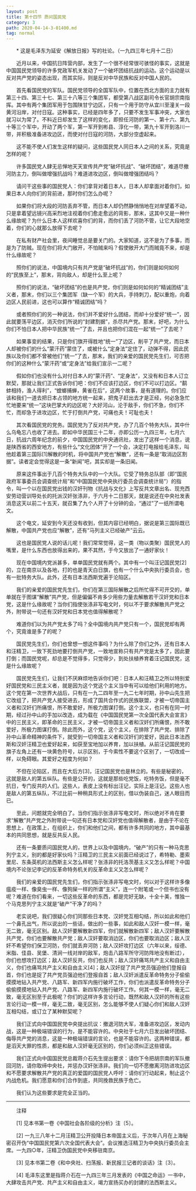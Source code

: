```yaml
---
layout: post
title: 第十四节 质问国民党
category: 3
path: 2020-04-14-3-01400.md
tag: normal
---
```


　　* 这是毛泽东为延安《解放日报》写的社论。（一九四三年七月十二日）


　　近月以来，中国抗日阵营内部，发生了一个很不经常很可骇怪的事实，这就是中国国民党领导的许多党政军机关发动了一个破坏团结抗战的运动。这个运动是以反对共产党的姿态出现，而其实际，则是反对中华民族和反对中国人民的。

　　首先看国民党的军队。国民党领导的全国军队中，位置在西北方面的主力就有第三十四、第三十七、第三十八等三个集团军，都受第八战区副司令长官胡宗南指挥。其中有两个集团军用于包围陕甘宁边区，只有一个用于防守从宜川至潼关一段黄河沿岸，对付日寇。这种事实，已经是四年多了，只要不发生军事冲突，大家也就习以为常了。不料近日却发生了这样的变化，即担任河防的第一、第十六、第九十等三个军中，开动了两个军，第一军开到彬县、淳化一带，第九十军开到洛川一带，并积极准备进攻边区，而使对付日寇的河防，大部分空虚起来。

　　这不能不使人们发生这样的疑问，这些国民党人同日本人之间的关系，究竟是怎样的呢？

　　许多国民党人肆无忌惮地天天宣传共产党“破坏抗战”、“破坏团结”，难道尽撤河防主力，倒叫做增强抗战吗？难道进攻边区，倒叫做增强团结吗？

　　请问干这些事的国民党人：你们拿背对着日本人，日本人却拿面对着你们，如果日本人向你们的背前进，那时你们怎么办呢？

　　如果你们将大段的河防丢弃不管，而日本人却仍然静悄悄地在对岸望着不动，只是拿着望远镜兴高采烈地注视着你们愈走愈远的背影，那末，这其中又是一种什么缘故呢？为什么日本人这样欢喜你们的背，而你们丢了河防不管，让它大段地空着，你们的心就那么放得下去呢？

　　在私有财产社会里，夜间睡觉总是要关门的。大家知道，这不是为了多事，而是为了防贼。现在你们将大门敞开，不怕贼来吗？假使敞开大门而贼竟不来，却是什么缘故呢？

　　照你们的说法，中国境内只有共产党是“破坏抗战”的，你们则是如何如何的“民族至上”，那末，背向敌人，却是什么至上呢？

　　照你们的说法，“破坏团结”的也是共产党，你们则是如何如何的“精诚团结”主义者，那末，你们以三个集团军（缺一个军）的大兵，手持刺刀，配以重炮，向着边区人民前进，这也可以算作“精诚团结”吗？

　　或者照你们的另一种说法，你们并不爱好什么团结，而却十分爱好“统一”，因此就要荡平边区，消灭你们所说的“封建割据”，杀尽共产党。那末，好吧，为什么你们不怕日本人把中华民族“统一”了去，并且也把你们混在一起“统一”了去呢？

　　如果事变的结果，只是你们旗开得胜地“统一”了边区，削平了共产党，而日本人却被你们的什么“蒙汗药”蒙住了，或被什么“定身法”定住了，动弹不得，因此民族以及你们都不曾被他们“统一”了去，那末，我们的亲爱的国民党先生们，可否把你们的这种什么“蒙汗药”或“定身法”给我们宣示一二呢？

　　假如你们也没有什么对付日本人的“蒙汗药”、“定身法”，又没有和日本人订立默契，那就让我们正式告诉你们吧：你们不应该打边区，你们不可以打边区。“鹬蚌相持，渔人得利”，“螳螂捕蝉，黄雀在后”，这两个故事，是有道理的。你们应该和我们一道去把日本占领的地方统一起来，把鬼子赶出去才是正经，何必急急忙忙地要来“统一”这块巴掌大的边区呢？大好河山，沦于敌手，你们不急，你们不忙，而却急于进攻边区，忙于打倒共产党，可痛也夫！可耻也夫！

　　其次看国民党的党务。国民党为了反对共产党，办了几百个特务大队，其中什么乌龟忘八也收了进去。即如中华民国三十二年，亦即公历一九四三年，七月六日，抗战六周年纪念的前夕，中国国民党的中央通讯社，发出了这样一个消息，说是陕西省的西安地方，有些什么“文化团体”开了一个会，决定打电报给毛泽东，叫他趁着第三国际[1]解散的时机，将中国共产党也“解散”，还有一条是“取消边区割据”。读者定会觉得这是一条“新闻”吧，其实却是一条旧闻。

　　原来这件事出于几百个特务大队中的一个大队。它受了特务总队部（即“国民政府军事委员会调查统计局”和“中国国民党中央执行委员会调查统计局”）的指令，叫一个以在国民党出钱的汉奸刊物《抗战与文化》上写反共文章出名、现充西安劳动营训导处长的托派汉奸张涤非，于六月十二日那天，就是说还在中央社发表消息这天以前二十五天，就召集了九个人开了十分钟的会，“通过”了一纸所谓电文。

　　这个电文，延安到今天还没有收到，但其内容已经明白，据说是第三国际既已解散，中国共产党也应“解散”，还有“马列主义已经破产”云云。

　　这也是国民党人说的话儿呢！我们常常觉得，这一类（物以类聚）国民党人的嘴里，是什么东西也放得出来的，果不其然，于今又放出了一通好家伙！

　　现在中国境内党派甚多，单单国民党就有两个。其中有一个叫汪记国民党[2]的，立在南京以及各地，打的也是青天白日旗，也有一个什么中央执行委员会，也有一批特务大队。此外，还有日本法西斯党遍于沦陷区。

　　我们的亲爱的国民党先生们，你们在第三国际解散之后所忙得不可开交的，单单就在于图谋“解散”共产党，但是偏偏不肯多少用些力量去解散若干汉奸党和日本党，这是什么缘故呢？当你们指使张涤非写电文时，何以不于要求解散共产党之外，附带说一句还有汉奸党和日本党也值得解散呢？

　　难道你们以为共产党太多了吗？全中国境内共产党只有一个，国民党却有两个，究竟谁是多了的呢？

　　国民党先生们，你们也曾想一想这件事吗？为什么除了你们之外，还有日本人和汪精卫，一致下死劲地要打倒共产党，一致地宣称只有共产党是太多了，因此要打倒；而国民党呢，却总是不觉得多，只觉得少，到处扶植养育着汪记国民党，这是什么缘故呢？

　　国民党先生们，让我们不厌麻烦地告诉你们吧：日本人和汪精卫之所以特别爱好国民党和三民主义者，就是因为这个党这个主义当中有可以给他们利用的地方。这个党在第一次世界大战后，只有在一九二四年至一九二七年时期，孙中山先生把它改组了，把共产党人接受进去，形成了国共合作式的民族联盟，才被一切帝国主义者和汉奸们所痛恨，所不敢爱好，所极力图谋打倒。这个主义，也只有在同一时期，经过孙中山的手加以改造，成为载在《中国国民党第一次全国代表大会宣言》中的三民主义，即革命的三民主义，才被一切帝国主义者和汉奸们所痛恨，所不敢爱好，所极力图谋打倒。除此而外，这个党，这个主义，在排除了共产党、排除了孙中山革命精神的条件下，就受到一切帝国主义者和汉奸们的爱好，因此日本法西斯和汉奸汪精卫也爱好起来，如获至宝地加以养育，加以扶植。从前汪记国民党的旗子左角上还有一块黄色符号，以示区别，于今索性不要这个区别了，一切改成一样，以免碍眼。其爱好之程度为何如？

　　不但在沦陷区，而且在大后方[3]，汪记国民党也是林立的。有些是秘密的，这就是敌人的第五纵队。有些是公开的，这就是那些吃党饭，吃特务饭，但是毫不抗日，专门反共的人们。这些人，表皮上没有标出汪记，实际上是汪记。这些人也是敌人的第五纵队，不过比前一种稍具形式上的区别，借以伪装自己，迷人眼目而已。

　　至此，问题就完全明白了。当你们指示张涤非写电文时，所以绝对不肯在要求“解散”共产党之外附带说一句还有日本党和汉奸党也值得解散者，是由于不论在思想上，在政策上，在组织上，你们和他们之间，都有许多共同的地方，其中最基本的共同思想，就是反共反人民。

　　还有一条要质问国民党人的，世界上以及中国境内，“破产”的只有一种马克思列宁主义，别的都是好家伙吗？汪精卫的三民主义前面已经说过了，希特勒、墨索里尼、东条英机的法西斯主义怎么样呢？张涤非的托洛茨基主义又怎么样呢？中国境内不论张记李记的反革命特务机关的反革命主义又怎么样呢？

　　我们的亲爱的国民党先生们，你们指示张涤非写电文时，何以对于这样许多像瘟疫一样、像臭虫一样、像狗屎一样的所谓“主义”，连一个附笔或一个但书也没有呢？难道在你们看来，一切这些反革命的东西，都是完好无缺，十全十美，惟独一个马克思列宁主义就是“破产”干净了的吗？

　　老实说吧，我们很疑心你们同那些日本党、汉奸党互相勾结，所以如此和他们一个鼻孔出气，所以说出的一些话，做出的一些事，如此和敌人汉奸一模一样，毫无二致，毫无区别。敌人汉奸要解散新四军，你们就解散新四军；敌人汉奸要解散共产党，你们也要解散共产党；敌人汉奸要取消边区，你们也要取消边区；敌人汉奸不希望你们保卫河防，你们就丢弃河防；敌人汉奸攻打边区（六年以来，绥德、米脂、佳县、吴堡、清涧一线对岸的敌军，炮击八路军所守河防阵地没有断过），你们也想攻打边区；敌人汉奸反共，你们也反共；敌人汉奸痛骂共产主义和自由主义，你们也痛骂共产主义和自由主义[4]；敌人汉奸捉了共产党员强迫他们登报自首，你们也是捉了共产党员强迫他们登报自首；敌人汉奸派遣反革命特务分子偷偷摸摸地钻入共产党、八路军、新四军内施行破坏工作，你们也派遣反革命特务分子偷偷摸摸地钻入共产党、八路军、新四军内施行破坏工作。何其一模一样，毫无二致，毫无区别至于此极呢？你们的这样许多言论行动，既然和敌人汉奸的所有这些言论行动一模一样，毫无二致，毫无区别，怎么能够不使人们疑心你们和敌人汉奸互相勾结，或订立了某种默契呢？

　　我们正式向中国国民党中央提出抗议：撤退河防大军，准备进攻边区，发动内战，这是一种极端错误的行为，是不能容许的。中央社于七月六日发出破坏团结、侮辱共产党的消息，这是一种极端错误的言论，也是不能容许的。这两种错误，都是滔天大罪的性质，都是和敌人汉奸毫无区别的，你们必须纠正这些错误。

　　我们正式向中国国民党总裁蒋介石先生提出要求：请你下令把胡宗南的军队撤回河防，请你取缔中央社，并惩办汉奸张涤非。我们向一切不愿撤离河防进攻边区和不愿要求解散共产党的真正的爱国的国民党人呼吁：请你们行动起来，制止这个内战危机。我们愿意和你们合作到底，共同挽救民族于危亡。

　　我们认为这些要求是完全正当的。

<hr>

　　注释

　　[1] 见本书第一卷《中国社会各阶级的分析》注〔5〕。

　　[2] 一九三八年十二月汪精卫公开投降日本帝国主义后，于次年八月在上海秘密召开伪“中国国民党第六次全国代表大会”。会议推选汪精卫为中央执行委员会主席。一九四○年，汪精卫伪国民党中央移驻南京。

　　[3] 见本书第二卷《和中央社、扫荡报、新民报三记者的谈话》注〔3〕。

　　[4] 毛泽东这里是指蒋介石在一九四三年三月发表的《中国之命运》一书中，大肆攻击共产党、共产主义和自由主义，竭力宣扬买办的封建的法西斯主义。
